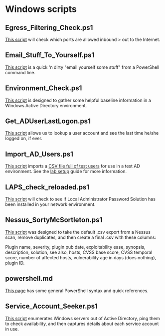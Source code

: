 # Windows scripts

Egress_Filtering_Check.ps1
-----
[This script](egress_filtering_check.ps1) will check which ports are allowed inbound > out to the Internet.

Email_Stuff_To_Yourself.ps1
-----
[This script](email_stuff_to_yourself.ps1) is a quick 'n dirty "email yourself some stuff" from a PowerShell command line.

Environment_Check.ps1
-----
[This script](environment_check.ps1) is designed to gather some helpful baseline information in a Windows Active Directory environment.

Get_ADUserLastLogon.ps1
------
[This script](get_aduserlastlogon.ps1) allows us to lookup a user account and see the last time he/she logged on, if ever.  

Import_AD_Users.ps1
-----
[This script](import_ad_users.ps1) imports a [CSV file full of test users](lusers.csv) for use in a test AD environment.  See the [lab setup](pentesting/lab_setup/index.md) guide for more information.

LAPS_check_reloaded.ps1
-----
[This script](laps_check_reloaded.ps1) will check to see if Local Administrator Password Solution has been installed in your network environment.

Nessus_SortyMcSortleton.ps1
-----
[This script](nessus_sortymcsortleton.ps1) was designed to take the default .csv export from a Nessus scan, remove duplicates, and then create a final .csv with these columns:

Plugin name, severity, plugin pub date, exploitability ease, synopsis, description, solution, see also, hosts, CVSS base score, CVSS temporal score, number of affected hosts, vulnerability age in days (does nothing), plugin ID.

powershell.md
------
[This page](powershell) has some general PowerShell syntax and quick references.

Service_Account_Seeker.ps1
---------
[This script](service_account_seeker.ps1) enumerates Windows servers out of Active Directory, ping them to check availability, and then captures details about each service account in use.
